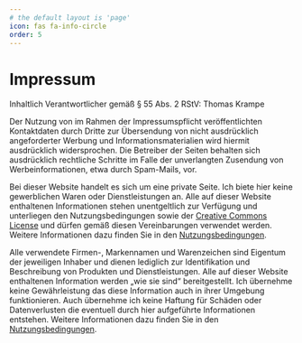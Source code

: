 ```yaml
---
# the default layout is 'page'
icon: fas fa-info-circle
order: 5
---
```


# Impressum

Inhaltlich Verantwortlicher gemäß § 55 Abs. 2 RStV: Thomas Krampe

Der Nutzung von im Rahmen der Impressumspflicht veröffentlichten Kontaktdaten durch Dritte zur Übersendung von nicht ausdrücklich angeforderter Werbung und Informationsmaterialien wird hiermit ausdrücklich widersprochen. Die Betreiber der Seiten behalten sich ausdrücklich rechtliche Schritte im Falle der unverlangten Zusendung von Werbeinformationen, etwa durch Spam-Mails, vor.

Bei dieser Website handelt es sich um eine private Seite. Ich biete hier keine gewerblichen Waren oder Dienstleistungen an. Alle auf dieser Website enthaltenen Informationen stehen unentgeltlich zur Verfügung und unterliegen den Nutzungsbedingungen sowie der [Creative Commons License](https://creativecommons.org/licenses/by/4.0/) und dürfen gemäß diesen Vereinbarungen verwendet werden. Weitere Informationen dazu finden Sie in den [Nutzungsbedingungen](/NUTZUNG.md).

Alle verwendete Firmen-, Markennamen und Warenzeichen sind Eigentum der jeweiligen Inhaber und dienen lediglich zur Identifikation und Beschreibung von Produkten und Dienstleistungen.
Alle auf dieser Website enthaltenen Information werden „wie sie sind“ bereitgestellt. Ich übernehme keine Gewährleistung das diese Information auch in ihrer Umgebung funktionieren. Auch übernehme ich keine Haftung für Schäden oder Datenverlusten die eventuell durch hier aufgeführte Informationen entstehen. Weitere Informationen dazu finden Sie in den [Nutzungsbedingungen](/NUTZUNG.md).
